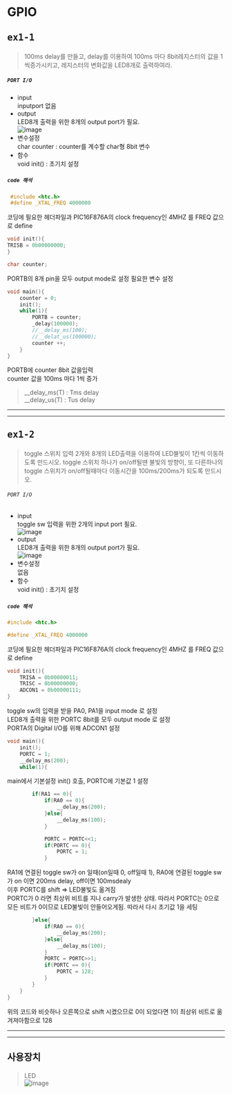 # GPIO  
## <pre>ex1-1</pre>
>100ms delay를 만들고, delay를 이용하여 100ms 마다 8bit레지스터의 값을 1씩증가시키고, 레지스터의 변화값을 LED8개로 출력하여라.  
  
##### <code>PORT I/O</code>  
+ input  
	inputport 없음
+ output  
	LED8개 출력을 위한 8개의 output port가 필요.  
	![image](https://user-images.githubusercontent.com/43701183/48460173-f1e15f80-e810-11e8-9ff7-38fe81ceef45.png)  
+ 변수설정  
	char counter : counter를 계수할 char형 8bit 변수  
+ 함수  
  	void init() : 초기치 설정 
	
##### <code>code 해석</code> 
```c   
 #include <htc.h>
 #define _XTAL_FREQ 4000000
```
코딩에 필요한 헤더파일과 PIC16F876A의 clock frequency인 4MHZ 를 FREQ 값으로 define
```c
void init(){
TRISB = 0b00000000;
}

char counter;
```
PORTB의 8개 pin을 모두 output mode로 설정 필요한 변수 설정
```c
void main(){
	counter = 0;
	init();
	while(1){
		PORTB = counter;
		_delay(100000);
		//__delay_ms(100);
		//__delat_us(100000);
		counter ++;
	}
}
```
PORTB에 counter 8bit 값을입력  
counter 값을 100ms 마다 1씩 증가 
>__delay_ms(T) : Tms delay  
>__delay_us(T) : Tus delay
  
  
  
  
    
* * *          
* * *
## <pre>ex1-2</pre>
>toggle 스위치 입력 2개와 8개의 LED출력을 이용하여 LED불빛이 1칸씩 이동하도록 만드시오. toggle 스위치 하나가 on/off될땐 불빛의 방향이, 또 다른하나의 toggle 스위치가 on/off될때마다 이동시간을 100ms/200ms가 되도록 만드시오.  
###### <code>PORT I/O</code>  
+ input  
	toggle sw 입력을 위한 2개의 input port 필요.  
	![image](https://user-images.githubusercontent.com/43701183/48461634-f4938300-e817-11e8-97f3-cebd09de9c8b.png)  
+ output  
	LED8개 출력을 위한 8개의 output port가 필요.  
	![image](https://user-images.githubusercontent.com/43701183/48460072-68ca2880-e810-11e8-89e9-a6beffff5021.png)  
+ 변수설정  
	 없음  
+ 함수  
  void init() : 초기치 설정  
##### <code>code 해석</code>  
```c
#include <htc.h>

#define _XTAL_FREQ 4000000
```
코딩에 필요한 헤더파일과 PIC16F876A의 clock frequency인 4MHZ 를 FREQ 값으로 define  
```c
void init(){
	TRISA = 0b00000011;
	TRISC = 0b00000000;
	ADCON1 = 0b00000111;
}
```  
toggle sw의 입력을 받을 PA0, PA1을 input mode 로 설정  
LED8개 출력을 위한 PORTC 8bit를 모두 output mode 로 설정  
PORTA의 Digital I/O를 위해 ADCON1 설정  
```c
void main(){
	init();
	PORTC = 1;
	__delay_ms(200);
	while(1){
```
main에서 기본설정 init() 호출, PORTC에 기본값 1 설정
```c
		if(RA1 == 0){
			if(RA0 == 0){
				__delay_ms(200);
			}else{
				__delay_ms(100);
			}

			PORTC = PORTC<<1;
			if(PORTC == 0){
				PORTC = 1;
			}
```
RA1에 연결된 toggle sw가 on 일때(on일때 0, off일때 1), RA0에 연결된 toggle sw가 on 이면 200ms delay, off이면 100msdealy  
이후 PORTC를 shift => LED불빛도 옮겨짐  
PORTC가 0 라면 최상위 비트를 지나 carry가 발생한 상태. 따라서 PORTC는 0으로 모든 비트가 0이므로 LED불빛이 안들어오게됨. 따라서 다시 초기값 1을 세팅
```c
		}else{
			if(RA0 == 0){
				__delay_ms(200);
			}else{
				__delay_ms(100);
			}
			PORTC = PORTC>>1;
			if(PORTC == 0){
				PORTC = 128;
			}
		}
	}
}
```
위의 코드와 비슷하나 오른쪽으로 shift 시켰으므로 0이 되었다면 1이 최상위 비트로 옮겨져아함으로 128  


* * *          
* * *  

## <pre>사용장치</pre>  
>LED  
![image](https://user-images.githubusercontent.com/43701183/48461808-e2feab00-e818-11e8-901e-c0aab3782127.png)
